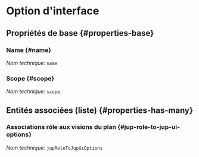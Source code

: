 # Option d'interface
<!--- THIS FILE IS GENERATED PLEASE DO NOT EDIT IT DIRECTLY --->



## Propriétés de base {#properties-base}

### Name {#name}



*Nom technique:* ```name```

### Scope {#scope}



*Nom technique:* ```scope```




## Entités associées (liste) {#properties-has-many}

### Associations rôle aux visions du plan {#jup-role-to-jup-ui-options}



*Nom technique:* ```jupRoleToJupUiOptions```




